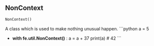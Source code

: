 ## NonContext
```python
NonContext()
```
A class which is used to make nothing unusual happen.    ```python    a = 5
* **with fe.util.NonContext()** :         a = a + 37    print(a)  # 42    ```    
